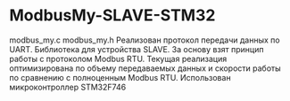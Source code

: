 # ModbusMy-SLAVE-STM32

modbus_my.c
modbus_my.h
Реализован протокол передачи данных по UART. Библиотека для устройства SLAVE.
За основу взят принцип работы с протоколом Modbus RTU. 
Текущая реализация оптимизирована по объему передаваемых данных и скорости работы по сравнению с полноценным Modbus RTU.
Использован микроконтроллер STM32F746
